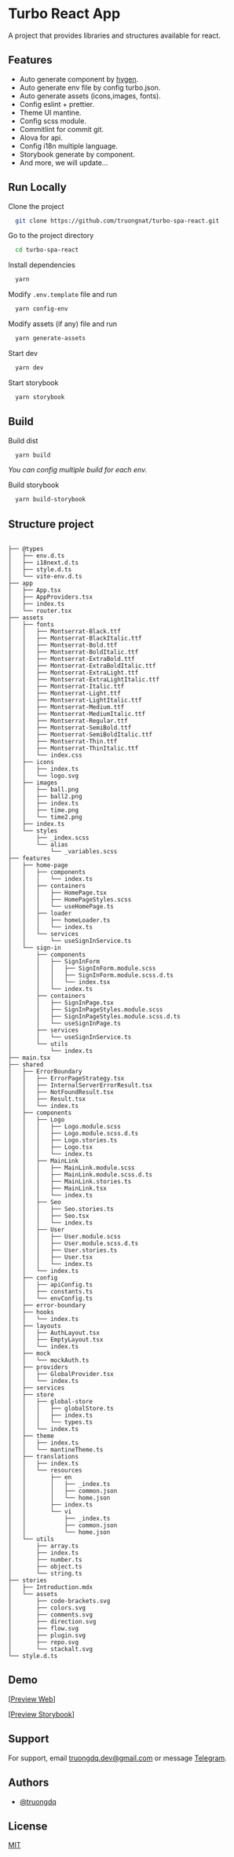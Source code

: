 
# Turbo React App

A project that provides libraries and structures available for react.


## Features

- Auto generate component by [hygen](https://www.hygen.io/).
- Auto generate env file by config turbo.json.
- Auto generate assets (icons,images, fonts).
- Config eslint + prettier.
- Theme UI mantine.
- Config scss module.
- Commitlint for commit git.
- Alova for api.
- Config i18n multiple language.
- Storybook generate by component.
- And more, we will update...


## Run Locally

Clone the project

```bash
  git clone https://github.com/truongnat/turbo-spa-react.git
```

Go to the project directory

```bash
  cd turbo-spa-react
```

Install dependencies

```bash
  yarn
```

Modify `.env.template` file and run

```bash
  yarn config-env
```


Modify assets (if any) file and run

```bash
  yarn generate-assets
```

Start dev

```bash
  yarn dev
```

Start storybook

```bash
  yarn storybook
```


## Build


Build dist

```bash
  yarn build
```

*You can config multiple build for each env.*


Build storybook


```bash
  yarn build-storybook
```

## Structure project

```

├── @types
│   ├── env.d.ts
│   ├── i18next.d.ts
│   ├── style.d.ts
│   └── vite-env.d.ts
├── app
│   ├── App.tsx
│   ├── AppProviders.tsx
│   ├── index.ts
│   └── router.tsx
├── assets
│   ├── fonts
│   │   ├── Montserrat-Black.ttf
│   │   ├── Montserrat-BlackItalic.ttf
│   │   ├── Montserrat-Bold.ttf
│   │   ├── Montserrat-BoldItalic.ttf
│   │   ├── Montserrat-ExtraBold.ttf
│   │   ├── Montserrat-ExtraBoldItalic.ttf
│   │   ├── Montserrat-ExtraLight.ttf
│   │   ├── Montserrat-ExtraLightItalic.ttf
│   │   ├── Montserrat-Italic.ttf
│   │   ├── Montserrat-Light.ttf
│   │   ├── Montserrat-LightItalic.ttf
│   │   ├── Montserrat-Medium.ttf
│   │   ├── Montserrat-MediumItalic.ttf
│   │   ├── Montserrat-Regular.ttf
│   │   ├── Montserrat-SemiBold.ttf
│   │   ├── Montserrat-SemiBoldItalic.ttf
│   │   ├── Montserrat-Thin.ttf
│   │   ├── Montserrat-ThinItalic.ttf
│   │   └── index.css
│   ├── icons
│   │   ├── index.ts
│   │   └── logo.svg
│   ├── images
│   │   ├── ball.png
│   │   ├── ball2.png
│   │   ├── index.ts
│   │   ├── time.png
│   │   └── time2.png
│   ├── index.ts
│   └── styles
│       ├── _index.scss
│       └── alias
│           └── _variables.scss
├── features
│   ├── home-page
│   │   ├── components
│   │   │   └── index.ts
│   │   ├── containers
│   │   │   ├── HomePage.tsx
│   │   │   ├── HomePageStyles.scss
│   │   │   └── useHomePage.ts
│   │   ├── loader
│   │   │   ├── homeLoader.ts
│   │   │   └── index.ts
│   │   └── services
│   │       └── useSignInService.ts
│   └── sign-in
│       ├── components
│       │   ├── SignInForm
│       │   │   ├── SignInForm.module.scss
│       │   │   ├── SignInForm.module.scss.d.ts
│       │   │   └── index.tsx
│       │   └── index.ts
│       ├── containers
│       │   ├── SignInPage.tsx
│       │   ├── SignInPageStyles.module.scss
│       │   ├── SignInPageStyles.module.scss.d.ts
│       │   └── useSignInPage.ts
│       ├── services
│       │   └── useSignInService.ts
│       └── utils
│           └── index.ts
├── main.tsx
├── shared
│   ├── ErrorBoundary
│   │   ├── ErrorPageStrategy.tsx
│   │   ├── InternalServerErrorResult.tsx
│   │   ├── NotFoundResult.tsx
│   │   ├── Result.tsx
│   │   └── index.ts
│   ├── components
│   │   ├── Logo
│   │   │   ├── Logo.module.scss
│   │   │   ├── Logo.module.scss.d.ts
│   │   │   ├── Logo.stories.ts
│   │   │   ├── Logo.tsx
│   │   │   └── index.ts
│   │   ├── MainLink
│   │   │   ├── MainLink.module.scss
│   │   │   ├── MainLink.module.scss.d.ts
│   │   │   ├── MainLink.stories.ts
│   │   │   ├── MainLink.tsx
│   │   │   └── index.ts
│   │   ├── Seo
│   │   │   ├── Seo.stories.ts
│   │   │   ├── Seo.tsx
│   │   │   └── index.ts
│   │   ├── User
│   │   │   ├── User.module.scss
│   │   │   ├── User.module.scss.d.ts
│   │   │   ├── User.stories.ts
│   │   │   ├── User.tsx
│   │   │   └── index.ts
│   │   └── index.ts
│   ├── config
│   │   ├── apiConfig.ts
│   │   ├── constants.ts
│   │   └── envConfig.ts
│   ├── error-boundary
│   ├── hooks
│   │   └── index.ts
│   ├── layouts
│   │   ├── AuthLayout.tsx
│   │   ├── EmptyLayout.tsx
│   │   └── index.ts
│   ├── mock
│   │   └── mockAuth.ts
│   ├── providers
│   │   ├── GlobalProvider.tsx
│   │   └── index.ts
│   ├── services
│   ├── store
│   │   ├── global-store
│   │   │   ├── globalStore.ts
│   │   │   ├── index.ts
│   │   │   └── types.ts
│   │   └── index.ts
│   ├── theme
│   │   ├── index.ts
│   │   └── mantineTheme.ts
│   ├── translations
│   │   ├── index.ts
│   │   └── resources
│   │       ├── en
│   │       │   ├── _index.ts
│   │       │   ├── common.json
│   │       │   └── home.json
│   │       ├── index.ts
│   │       └── vi
│   │           ├── _index.ts
│   │           ├── common.json
│   │           └── home.json
│   └── utils
│       ├── array.ts
│       ├── index.ts
│       ├── number.ts
│       ├── object.ts
│       └── string.ts
├── stories
│   ├── Introduction.mdx
│   └── assets
│       ├── code-brackets.svg
│       ├── colors.svg
│       ├── comments.svg
│       ├── direction.svg
│       ├── flow.svg
│       ├── plugin.svg
│       ├── repo.svg
│       └── stackalt.svg
└── style.d.ts
```

## Demo

[[Preview Web](https://turbo-react-app.surge.sh/)]

[[Preview Storybook](https://turbo-react-app-storybook.surge.sh/)]

## Support

For support, email truongdq.dev@gmail.com or message [Telegram](https://t.me/truongnat).


## Authors

- [@truongdq](https://truongdq.com)


## License

[MIT](https://choosealicense.com/licenses/mit/)

